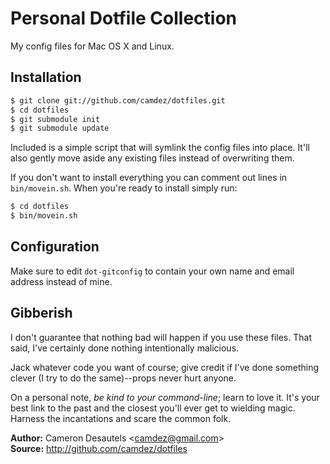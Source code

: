 Personal Dotfile Collection
===========================

My config files for Mac OS X and Linux.

Installation
------------

```bash
$ git clone git://github.com/camdez/dotfiles.git
$ cd dotfiles
$ git submodule init
$ git submodule update
```

Included is a simple script that will symlink the config files into
place. It'll also gently move aside any existing files instead of
overwriting them.

If you don't want to install everything you can comment out lines in
`bin/movein.sh`. When you're ready to install simply run:

```bash
$ cd dotfiles
$ bin/movein.sh
```

Configuration
-------------

Make sure to edit `dot-gitconfig` to contain your own name and email
address instead of mine.

Gibberish
---------

I don't guarantee that nothing bad will happen if you use these
files. That said, I've certainly done nothing intentionally malicious.

Jack whatever code you want of course; give credit if I've done
something clever (I try to do the same)--props never hurt anyone.

On a personal note, *be kind to your command-line*; learn to love it.
It's your best link to the past and the closest you'll ever get to
wielding magic.  Harness the incantations and scare the common folk.

**Author:** Cameron Desautels \<<camdez@gmail.com>\>  
**Source:** <http://github.com/camdez/dotfiles>
